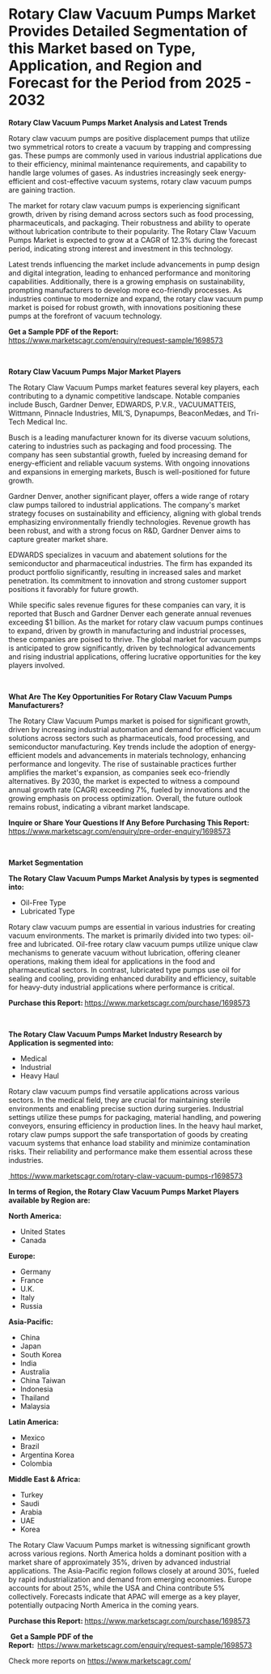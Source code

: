<p><h1>Rotary Claw Vacuum Pumps Market Provides Detailed Segmentation of this Market based on Type, Application, and Region and Forecast for the Period from 2025 - 2032</h1></p><p><strong>Rotary Claw Vacuum Pumps Market Analysis and Latest Trends</strong></p>
<p><p>Rotary claw vacuum pumps are positive displacement pumps that utilize two symmetrical rotors to create a vacuum by trapping and compressing gas. These pumps are commonly used in various industrial applications due to their efficiency, minimal maintenance requirements, and capability to handle large volumes of gases. As industries increasingly seek energy-efficient and cost-effective vacuum systems, rotary claw vacuum pumps are gaining traction.</p><p>The market for rotary claw vacuum pumps is experiencing significant growth, driven by rising demand across sectors such as food processing, pharmaceuticals, and packaging. Their robustness and ability to operate without lubrication contribute to their popularity. The Rotary Claw Vacuum Pumps Market is expected to grow at a CAGR of 12.3% during the forecast period, indicating strong interest and investment in this technology.</p><p>Latest trends influencing the market include advancements in pump design and digital integration, leading to enhanced performance and monitoring capabilities. Additionally, there is a growing emphasis on sustainability, prompting manufacturers to develop more eco-friendly processes. As industries continue to modernize and expand, the rotary claw vacuum pump market is poised for robust growth, with innovations positioning these pumps at the forefront of vacuum technology.</p></p>
<p><strong>Get a Sample PDF of the Report:&nbsp;</strong> <a href="https://www.marketscagr.com/enquiry/request-sample/1698573?utm_campaign=1126&utm_medium=2&utm_source=Github&utm_content=ia&utm_term=09012025&utm_id=rotary-claw-vacuum-pumps">https://www.marketscagr.com/enquiry/request-sample/1698573</a></p>
<p>&nbsp;</p>
<p><strong>Rotary Claw Vacuum Pumps Major Market Players</strong></p>
<p><p>The Rotary Claw Vacuum Pumps market features several key players, each contributing to a dynamic competitive landscape. Notable companies include Busch, Gardner Denver, EDWARDS, P.V.R., VACUUMATTEIS, Wittmann, Pinnacle Industries, MIL’S, Dynapumps, BeaconMedæs, and Tri-Tech Medical Inc.</p><p>Busch is a leading manufacturer known for its diverse vacuum solutions, catering to industries such as packaging and food processing. The company has seen substantial growth, fueled by increasing demand for energy-efficient and reliable vacuum systems. With ongoing innovations and expansions in emerging markets, Busch is well-positioned for future growth.</p><p>Gardner Denver, another significant player, offers a wide range of rotary claw pumps tailored to industrial applications. The company's market strategy focuses on sustainability and efficiency, aligning with global trends emphasizing environmentally friendly technologies. Revenue growth has been robust, and with a strong focus on R&D, Gardner Denver aims to capture greater market share.</p><p>EDWARDS specializes in vacuum and abatement solutions for the semiconductor and pharmaceutical industries. The firm has expanded its product portfolio significantly, resulting in increased sales and market penetration. Its commitment to innovation and strong customer support positions it favorably for future growth.</p><p>While specific sales revenue figures for these companies can vary, it is reported that Busch and Gardner Denver each generate annual revenues exceeding $1 billion. As the market for rotary claw vacuum pumps continues to expand, driven by growth in manufacturing and industrial processes, these companies are poised to thrive. The global market for vacuum pumps is anticipated to grow significantly, driven by technological advancements and rising industrial applications, offering lucrative opportunities for the key players involved.</p></p>
<p>&nbsp;</p>
<p><strong>What Are The Key Opportunities For Rotary Claw Vacuum Pumps Manufacturers?</strong></p>
<p><p>The Rotary Claw Vacuum Pumps market is poised for significant growth, driven by increasing industrial automation and demand for efficient vacuum solutions across sectors such as pharmaceuticals, food processing, and semiconductor manufacturing. Key trends include the adoption of energy-efficient models and advancements in materials technology, enhancing performance and longevity. The rise of sustainable practices further amplifies the market's expansion, as companies seek eco-friendly alternatives. By 2030, the market is expected to witness a compound annual growth rate (CAGR) exceeding 7%, fueled by innovations and the growing emphasis on process optimization. Overall, the future outlook remains robust, indicating a vibrant market landscape.</p></p>
<p><strong>Inquire or Share Your Questions If Any Before Purchasing This Report:</strong> <a href="https://www.marketscagr.com/enquiry/pre-order-enquiry/1698573?utm_campaign=1126&utm_medium=2&utm_source=Github&utm_content=ia&utm_term=09012025&utm_id=rotary-claw-vacuum-pumps">https://www.marketscagr.com/enquiry/pre-order-enquiry/1698573</a></p>
<p>&nbsp;</p>
<p><strong>Market Segmentation</strong></p>
<p><strong>The Rotary Claw Vacuum Pumps Market Analysis by types is segmented into:</strong></p>
<p><ul><li>Oil-Free Type</li><li>Lubricated Type</li></ul></p>
<p><p>Rotary claw vacuum pumps are essential in various industries for creating vacuum environments. The market is primarily divided into two types: oil-free and lubricated. Oil-free rotary claw vacuum pumps utilize unique claw mechanisms to generate vacuum without lubrication, offering cleaner operations, making them ideal for applications in the food and pharmaceutical sectors. In contrast, lubricated type pumps use oil for sealing and cooling, providing enhanced durability and efficiency, suitable for heavy-duty industrial applications where performance is critical.</p></p>
<p><strong>Purchase this Report:&nbsp;</strong><a href="https://www.marketscagr.com/purchase/1698573?utm_campaign=1126&utm_medium=2&utm_source=Github&utm_content=ia&utm_term=09012025&utm_id=rotary-claw-vacuum-pumps">https://www.marketscagr.com/purchase/1698573</a></p>
<p>&nbsp;</p>
<p><strong>The Rotary Claw Vacuum Pumps Market Industry Research by Application is segmented into:</strong></p>
<p><ul><li>Medical</li><li>Industrial</li><li>Heavy Haul</li></ul></p>
<p><p>Rotary claw vacuum pumps find versatile applications across various sectors. In the medical field, they are crucial for maintaining sterile environments and enabling precise suction during surgeries. Industrial settings utilize these pumps for packaging, material handling, and powering conveyors, ensuring efficiency in production lines. In the heavy haul market, rotary claw pumps support the safe transportation of goods by creating vacuum systems that enhance load stability and minimize contamination risks. Their reliability and performance make them essential across these industries.</p></p>
<p><a href="https://www.marketscagr.com/rotary-claw-vacuum-pumps-r1698573?utm_campaign=1126&utm_medium=2&utm_source=Github&utm_content=ia&utm_term=09012025&utm_id=rotary-claw-vacuum-pumps">&nbsp;https://www.marketscagr.com/rotary-claw-vacuum-pumps-r1698573</a></p>
<p><strong>In terms of Region, the Rotary Claw Vacuum Pumps Market Players available by Region are:</strong></p>
<p>
    <p> <strong> North America: </strong>
        <ul>
            <li>United States</li>
            <li>Canada</li>
        </ul>
        </p> 
    <p> <strong> Europe: </strong>
        <ul>
            <li>Germany</li>
            <li>France</li>
            <li>U.K.</li>
            <li>Italy</li>
            <li>Russia</li>
        </ul>
        </p> 
    <p> <strong> Asia-Pacific: </strong>
        <ul>
            <li>China</li>
            <li>Japan</li>
            <li>South Korea</li>
            <li>India</li>
            <li>Australia</li>
            <li>China Taiwan</li>
            <li>Indonesia</li>
            <li>Thailand</li>
            <li>Malaysia</li>
        </ul>
        </p> 
    <p> <strong> Latin America: </strong>
        <ul>
            <li>Mexico</li>
            <li>Brazil</li>
            <li>Argentina Korea</li>
            <li>Colombia</li>
        </ul>
        </p> 
    <p> <strong> Middle East & Africa: </strong>
        <ul>
            <li>Turkey</li>
            <li>Saudi</li>
            <li>Arabia</li>
            <li>UAE</li>
            <li>Korea</li>
        </ul>
    </p>
    </p>
<p><p>The Rotary Claw Vacuum Pumps market is witnessing significant growth across various regions. North America holds a dominant position with a market share of approximately 35%, driven by advanced industrial applications. The Asia-Pacific region follows closely at around 30%, fueled by rapid industrialization and demand from emerging economies. Europe accounts for about 25%, while the USA and China contribute 5% collectively. Forecasts indicate that APAC will emerge as a key player, potentially outpacing North America in the coming years.</p></p>
<p><strong>Purchase this Report: </strong><a href="https://www.marketscagr.com/purchase/1698573?utm_campaign=1126&utm_medium=2&utm_source=Github&utm_content=ia&utm_term=09012025&utm_id=rotary-claw-vacuum-pumps">https://www.marketscagr.com/purchase/1698573</a></p>
<p>&nbsp;<strong>Get a Sample PDF of the Report:&nbsp;&nbsp;</strong><a href="https://www.marketscagr.com/enquiry/request-sample/1698573?utm_campaign=1126&utm_medium=2&utm_source=Github&utm_content=ia&utm_term=09012025&utm_id=rotary-claw-vacuum-pumps">https://www.marketscagr.com/enquiry/request-sample/1698573</a></p>
<p><strong></strong></p>
<p>Check more reports on <a href="https://www.marketscagr.com/?utm_campaign=1126&utm_medium=2&utm_source=Github&utm_content=ia&utm_term=09012025&utm_id=rotary-claw-vacuum-pumps">https://www.marketscagr.com/</a></p>